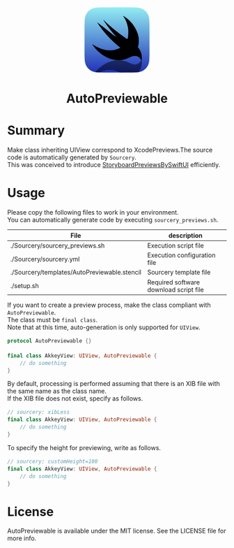<div align="center">
<img src="logo.png" alt="image" title="header" width="150">
<h1>AutoPreviewable</h1>
</div>

# Summary
Make class inheriting UIView correspond to XcodePreviews.The source code is automatically generated by `Sourcery`.  
This was conceived to introduce [StoryboardPreviewsBySwiftUI](https://github.com/AkkeyLab/StoryboardPreviewsBySwiftUI) efficiently.

# Usage
Please copy the following files to work in your environment.  
You can automatically generate code by executing `sourcery_previews.sh`.

|File  |description |
|---    |---   |
|./Sourcery/sourcery_previews.sh  |Execution script file   |
|./Sourcery/sourcery.yml  |Execution configuration file  |
|./Sourcery/templates/AutoPreviewable.stencil    |Sourcery template file |
|./setup.sh|Required software download script file|

If you want to create a preview process, make the class compliant with `AutoPreviewable`.  
The class must be `final class`.  
Note that at this time, auto-generation is only supported for `UIView`.
```swift
protocol AutoPreviewable {}

final class AkkeyView: UIView, AutoPreviewable {
    // do something
}
```
By default, processing is performed assuming that there is an XIB file with the same name as the class name.  
If the XIB file does not exist, specify as follows.
```swift
// sourcery: xibLess
final class AkkeyView: UIView, AutoPreviewable {
    // do something
}
```
To specify the height for previewing, write as follows.
```swift
// sourcery: customHeight=100
final class AkkeyView: UIView, AutoPreviewable {
    // do something
}
```

# License
AutoPreviewable is available under the MIT license. See the LICENSE file for more info.
